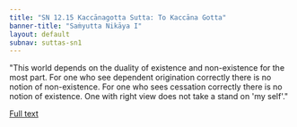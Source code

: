 ```yaml
---
title: "SN 12.15 Kaccānagotta Sutta: To Kaccāna Gotta"
banner-title: "Saṁyutta Nikāya I" 
layout: default 
subnav: suttas-sn1
---
```


"This world depends on the duality of existence and non-existence for the most part. For one who see dependent origination correctly there is no notion of non-existence. For one who sees cessation correctly there is no notion of existence. One with right view does not take a stand on 'my self'."


[Full text](https://www.dhammatalks.org/suttas/SN/SN12_15.html)
